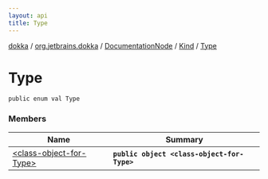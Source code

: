 ```yaml
---
layout: api
title: Type
---
```

[dokka](../../../../index.html) / [org.jetbrains.dokka](../../../index.html) / [DocumentationNode](../../index.html) / [Kind](../index.html) / [Type](index.html)


# Type



```
public enum val Type
```


### Members

| Name | Summary |
|------|---------|
|[&lt;class-object-for-Type&gt;](_class-object-for-Type_.html)|**`public object <class-object-for-Type>`**|

